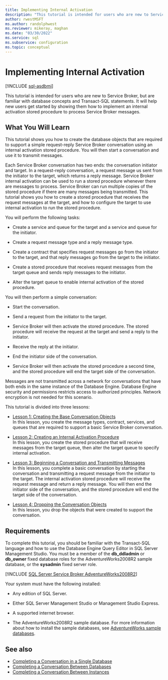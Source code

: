 ```yaml
---
title: Implementing Internal Activation
description: "This tutorial is intended for users who are new to Service Broker, but are familiar with database concepts and Transact-SQL statements."
author: rwestMSFT
ms.author: randolphwest
ms.reviewer: mikeray, maghan
ms.date: "03/30/2022"
ms.service: sql
ms.subservice: configuration
ms.topic: conceptual
---
```


# Implementing Internal Activation

[!INCLUDE [sql-asdbmi](../../includes/applies-to-version/sql-asdbmi.md)]

This tutorial is intended for users who are new to Service Broker, but are familiar with database concepts and Transact-SQL statements. It will help new users get started by showing them how to implement an internal activation stored procedure to process Service Broker messages.

## What You Will Learn

This tutorial shows you how to create the database objects that are required to support a simple request-reply Service Broker conversation using an internal activation stored procedure. You will then start a conversation and use it to transmit messages.

Each Service Broker conversation has two ends: the conversation initiator and target. In a request-reply conversation, a request message us sent from the initiator to the target, which returns a reply message. Service Broker internal activation can be used to run a stored procedure whenever there are messages to process. Service Broker can run multiple copies of the stored procedure if there are many messages being transmitted. This tutorial shows you how to create a stored procedure that receives the request messages at the target, and how to configure the target to use internal activation to run the stored procedure.

You will perform the following tasks:

- Create a service and queue for the target and a service and queue for the initiator.

- Create a request message type and a reply message type.

- Create a contract that specifies request messages go from the initiator to the target, and that reply messages go from the target to the initiator.

- Create a stored procedure that receives request messages from the target queue and sends reply messages to the initiator.

- Alter the target queue to enable internal activation of the stored procedure.

You will then perform a simple conversation:

- Start the conversation.

- Send a request from the initiator to the target.

- Service Broker will then activate the stored procedure. The stored procedure will receive the request at the target and send a reply to the initiator.

- Receive the reply at the initiator.

- End the initiator side of the conversation.

- Service Broker will then activate the stored procedure a second time, and the stored procedure will end the target side of the conversation.

Messages are not transmitted across a network for conversations that have both ends in the same instance of the Database Engine. Database Engine security and permissions restricts access to authorized principles. Network encryption is not needed for this scenario.

This tutorial is divided into three lessons:

- [Lesson 1: Creating the Base Conversation Objects](lesson-1-creating-the-base-conversation-objects.md)  
    In this lesson, you create the message types, contract, services, and queues that are required to support a basic Service Broker conversation.

- [Lesson 2: Creating an Internal Activation Procedure](lesson-2-creating-an-internal-activation-procedure.md)  
    In this lesson, you create the stored procedure that will receive messages from the target queue, then alter the target queue to specify internal activation.

- [Lesson 3: Beginning a Conversation and Transmitting Messages](lesson-3-beginning-a-conversation-and-transmitting-messages.md)  
    In this lesson, you complete a basic conversation by starting the conversation and transmitting a request message from the initiator to the target. The internal activation stored procedure will receive the request message and return a reply message. You will then end the initiator side of the conversation, and the stored procedure will end the target side of the conversation.

- [Lesson 4: Dropping the Conversation Objects](lesson-4-dropping-the-conversation-objects.md)  
    In this lesson, you drop the objects that were created to support the conversation.

## Requirements

To complete this tutorial, you should be familiar with the Transact-SQL language and how to use the Database Engine Query Editor in SQL Server Management Studio. You must be a member of the **db_ddladmin** or **db_owner** fixed database roles for the AdventureWorks2008R2 sample database, or the **sysadmin** fixed server role.

[!INCLUDE [SQL Server Service Broker AdventureWorks2008R2](../../includes/service-broker-adventureworks-2008-r2.md)]

Your system must have the following installed:

- Any edition of SQL Server.

- Either SQL Server Management Studio or Management Studio Express.

- A supported internet browser.

- The AdventureWorks2008R2 sample database. For more information about how to install the sample databases, see [AdventureWorks sample databases](../../samples/adventureworks-install-configure.md).

## See also

- [Completing a Conversation in a Single Database](completing-a-conversation-in-a-single-database.md)
- [Completing a Conversation Between Databases](completing-a-conversation-between-databases.md)
- [Completing a Conversation Between Instances](completing-a-conversation-between-instances.md)